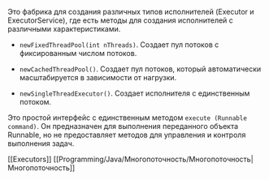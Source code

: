 Это фабрика для создания различных типов исполнителей (Executor и ExecutorService), где есть методы для создания исполнителей с различными характеристиками.

- `newFixedThreadPool(int nThreads)`. Создает пул потоков с фиксированным числом потоков.
    
- `newCachedThreadPool()`. Создает пул потоков, который автоматически масштабируется в зависимости от нагрузки.
    
- `newSingleThreadExecutor()`. Создает исполнителя с единственным потоком.

Это простой интерфейс с единственным методом `execute (Runnable command)`. Он предназначен для выполнения переданного объекта Runnable, но не предоставляет методов для управления и контроля выполнения задач.

[[Executors]] [[Programming/Java/Многопоточность/Многопоточность|Многопоточность]]